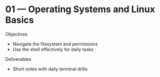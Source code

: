 # 01 — Operating Systems and Linux Basics

Objectives
- Navigate the filesystem and permissions
- Use the shell effectively for daily tasks

Deliverables
- Short notes with daily terminal drills
